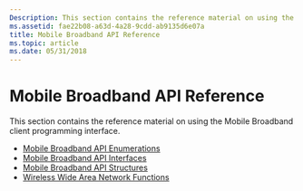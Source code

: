 ```yaml
---
Description: This section contains the reference material on using the Mobile Broadband client programming interface.
ms.assetid: fae22b08-a63d-4a28-9cdd-ab9135d6e07a
title: Mobile Broadband API Reference
ms.topic: article
ms.date: 05/31/2018
---
```


# Mobile Broadband API Reference

This section contains the reference material on using the Mobile Broadband client programming interface.

-   [Mobile Broadband API Enumerations](mobile-broadband-networks-api-enumerations.md)
-   [Mobile Broadband API Interfaces](mobile-broadband-networks-api-interfaces.md)
-   [Mobile Broadband API Structures](mobile-broadband-networks-api-structures.md)
-   [Wireless Wide Area Network Functions](mobile-broadband-api-functions.md)